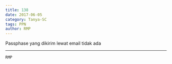 ```yaml
---
title: 138
date: 2017-06-05
category: Tanya-SC
tags: PPN
author: RMP
---
```


Passphase yang dikirim lewat email tidak ada

---



`RMP`
